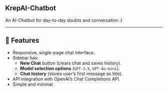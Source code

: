 ## KrepAI-Chatbot

An AI-Chatbot for day-to-day doubts and conversation :)  

---

## 🚀 Features
- Responsive, single-page chat interface.
- Sidebar has:
  - **New Chat** button (clears chat and saves history).
  - **Model selection options** (`GPT-3.5`, `GPT-4o-mini`).
  - **Chat history** (stores user's first message as title).
- API integration with OpenAI’s Chat Completions API.
- Simple and minimal.
